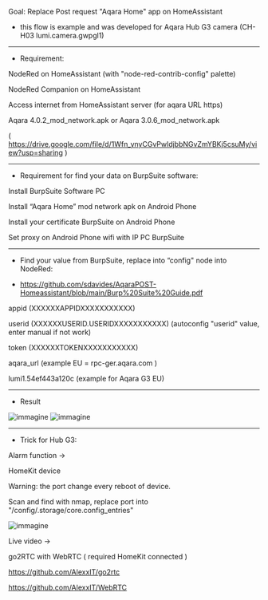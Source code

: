 Goal: Replace Post request "Aqara Home" app on HomeAssistant

-  this flow is example and was developed for Aqara Hub G3 camera (CH-H03 lumi.camera.gwpgl1)

---

- Requirement:

NodeRed on HomeAssistant (with "node-red-contrib-config" palette)

NodeRed Companion on HomeAssistant

Access internet from HomeAssistant server (for aqara URL https)

Aqara 4.0.2_mod_network.apk or Aqara 3.0.6_mod_network.apk

( https://drive.google.com/file/d/1Wfn_ynyCGvPwldjbbNGvZmYBKj5csuMy/view?usp=sharing )

---

- Requirement for find your data on BurpSuite software:

Install BurpSuite Software PC

Install “Aqara Home” mod network apk on Android Phone

Install your certificate BurpSuite on Android Phone

Set proxy on Android Phone wifi with IP PC BurpSuite

---

- Find your value from BurpSuite, replace into “config" node into NodeRed:

- https://github.com/sdavides/AqaraPOST-Homeassistant/blob/main/Burp%20Suite%20Guide.pdf

appid	(XXXXXXAPPIDXXXXXXXXXXX)

userid	(XXXXXXUSERID.USERIDXXXXXXXXXXX)    (autoconfig "userid" value, enter manual if not work)

token	(XXXXXXTOKENXXXXXXXXXXX)

aqara_url	(example EU = rpc-ger.aqara.com )

lumi1.54ef443a120c (example for Aqara G3 EU)

---

- Result

![immagine](https://github.com/sdavides/AqaraPOST-Homeassistant/assets/31100253/92e05aa3-8dd3-4257-9c3b-ccc84f4e65d8)
![immagine](https://github.com/sdavides/AqaraPOST-Homeassistant/assets/31100253/316750b5-7ddb-4539-a2b8-c157d262215c)

---

- Trick for Hub G3:

Alarm function ->

HomeKit device

Warning: the port change every reboot of device. 

Scan and find with nmap, replace port into "/config/.storage/core.config_entries"

![immagine](https://github.com/sdavides/AqaraPOST-Homeassistant/assets/31100253/000112ab-1acf-4f88-b634-024df5a6c554)


Live video ->

go2RTC with WebRTC ( required HomeKit connected )

https://github.com/AlexxIT/go2rtc

https://github.com/AlexxIT/WebRTC



